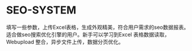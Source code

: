 # SEO-SYSTEM
填写一些参数，上传Excel表格，生成外观精美，符合用户需求的seo数据报表。适合做seo搜索优化引擎的用户。新手可以学习到Excel 表格数据读取，Webupload 整合，异步文件上传，数据分页优化。
